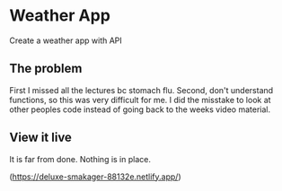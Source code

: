 # Weather App

Create a weather app with API

## The problem

First I missed all the lectures bc stomach flu.
Second, don't understand functions, so this was very difficult for me. I did the misstake to look at other peoples code instead of going back to the weeks video material.

## View it live

It is far from done. Nothing is in place.

(https://deluxe-smakager-88132e.netlify.app/)
